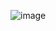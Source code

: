 ![image](https://github.com/JJOC3S/Talleres-Poo/assets/166523819/4939cd3f-e9dc-44b7-b95c-053ac5b4586a)
